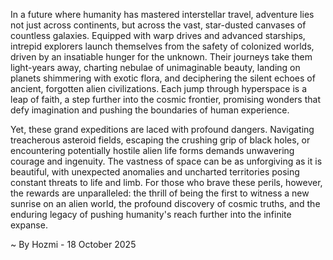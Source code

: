
In a future where humanity has mastered interstellar travel, adventure lies not just across continents, but across the vast, star-dusted canvases of countless galaxies. Equipped with warp drives and advanced starships, intrepid explorers launch themselves from the safety of colonized worlds, driven by an insatiable hunger for the unknown. Their journeys take them light-years away, charting nebulae of unimaginable beauty, landing on planets shimmering with exotic flora, and deciphering the silent echoes of ancient, forgotten alien civilizations. Each jump through hyperspace is a leap of faith, a step further into the cosmic frontier, promising wonders that defy imagination and pushing the boundaries of human experience.

Yet, these grand expeditions are laced with profound dangers. Navigating treacherous asteroid fields, escaping the crushing grip of black holes, or encountering potentially hostile alien life forms demands unwavering courage and ingenuity. The vastness of space can be as unforgiving as it is beautiful, with unexpected anomalies and uncharted territories posing constant threats to life and limb. For those who brave these perils, however, the rewards are unparalleled: the thrill of being the first to witness a new sunrise on an alien world, the profound discovery of cosmic truths, and the enduring legacy of pushing humanity's reach further into the infinite expanse.

~ By Hozmi - 18 October 2025
